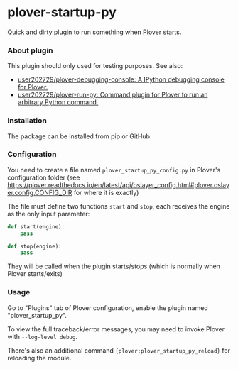 # plover-startup-py
Quick and dirty plugin to run something when Plover starts.

### About plugin

This plugin should only used for testing purposes. See also:

* [user202729/plover-debugging-console: A IPython debugging console for Plover.](https://github.com/user202729/plover-debugging-console)
* [user202729/plover-run-py: Command plugin for Plover to run an arbitrary Python command.](https://github.com/user202729/plover-run-py)

### Installation

The package can be installed from pip or GitHub.

### Configuration

You need to create a file named `plover_startup_py_config.py` in Plover's configuration folder
(see https://plover.readthedocs.io/en/latest/api/oslayer_config.html#plover.oslayer.config.CONFIG_DIR
for where it is exactly)

The file must define two functions `start` and `stop`, each receives the engine as the only input parameter:

```python
def start(engine):
	pass

def stop(engine):
	pass
```

They will be called when the plugin starts/stops (which is normally when Plover starts/exits)

### Usage

Go to "Plugins" tab of Plover configuration, enable the plugin named "plover_startup_py".

To view the full traceback/error messages, you may need to invoke Plover with `--log-level debug`.

There's also an additional command `{plover:plover_startup_py_reload}` for reloading the module.
